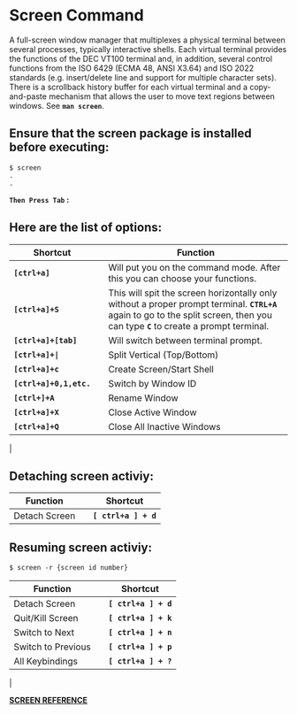 
# Screen Command

A full-screen window manager that multiplexes a physical terminal between several processes, typically interactive shells. Each virtual terminal provides the functions of the DEC VT100 terminal and, in addition, several control functions from the ISO 6429 (ECMA 48, ANSI X3.64) and ISO 2022 standards (e.g. insert/delete line and support for multiple character sets). There is a scrollback history buffer for each virtual terminal and a copy-and-paste mechanism that allows the user to move text regions between windows. See **`man screen`**.


## Ensure that the screen package is installed before executing:
```
$ screen
.
.
```

**`Then Press Tab` :**


## Here are the list of options:

|  Shortcut  |	 | Function|
------ | ----- | ----- |
| **`[ctrl+a]`** | 	 |	 Will put you on the command mode. After this you can choose your functions. |
| **`[ctrl+a]+S`** | 	|	 This will spit the screen horizontally only without a proper prompt terminal. **`CTRL+A`** again to go to the split screen, then you can type **`C`**  to create a prompt terminal. |
| **`[ctrl+a]+[tab]`** | 	|	 Will switch between terminal prompt. |
| **`[ctrl+a]+\|`** | | Split Vertical (Top/Bottom) |
| **`[ctrl+a]+c`** | | Create Screen/Start Shell |
| **`[ctrl+a]+0,1,etc.`** | | Switch by Window ID |
| **`[ctrl+]+A`** | | Rename Window |
| **`[ctrl+a]+X`** | | Close Active Window |
| **`[ctrl+a]+Q`** | | Close All Inactive Windows
|

## Detaching screen activiy:
| Function | | Shortcut |
---| ---| ---|
| Detach Screen | |	**`[ ctrl+a ] + d`** |

## Resuming screen activiy:
```
$ screen -r {screen id number}
```


| Function | | Shortcut |
---| ---| ---|
| Detach Screen | |	**`[ ctrl+a ] + d`** |
| Quit/Kill Screen || **`[ ctrl+a ] + k`** |
| Switch to Next | | **`[ ctrl+a ] + n`** |
| Switch to Previous | | **`[ ctrl+a ] + p`** |
| All Keybindings | | **`[ ctrl+a ] + ?`**
|



[**SCREEN REFERENCE**](https://manpages.org/screen)